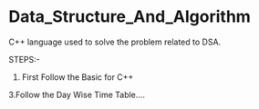 # Data_Structure_And_Algorithm
C++ language used to solve the problem related to DSA.

STEPS:-
1. First Follow the Basic for C++


3.Follow the Day Wise Time Table....
